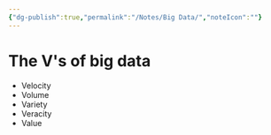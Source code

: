 ```yaml
---
{"dg-publish":true,"permalink":"/Notes/Big Data/","noteIcon":""}
---
```



# The V's of big data
- Velocity
- Volume
- Variety
- Veracity
- Value